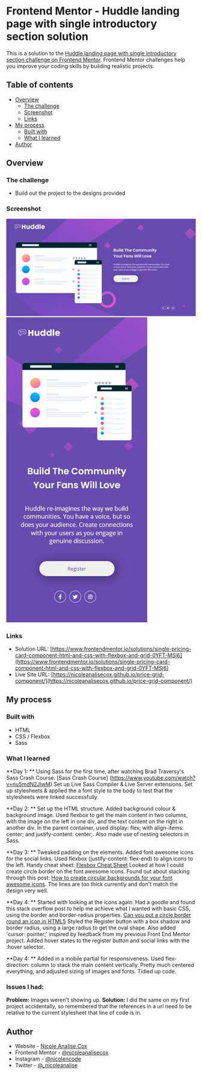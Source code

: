 # Frontend Mentor - Huddle landing page with single introductory section solution

This is a solution to the [Huddle landing page with single introductory section challenge on Frontend Mentor](https://www.frontendmentor.io/challenges/huddle-landing-page-with-a-single-introductory-section-B_2Wvxgi0). Frontend Mentor challenges help you improve your coding skills by building realistic projects. 

## Table of contents

- [Overview](#overview)
  - [The challenge](#the-challenge)
  - [Screenshot](#screenshot)
  - [Links](#links)
- [My process](#my-process)
  - [Built with](#built-with)
  - [What I learned](#what-i-learned)
- [Author](#author)


## Overview

### The challenge

- Build out the project to the designs provided

### Screenshot

![Desktop](screenshot-desktop.png)
![Mobile](screenshot-mobile.png)


### Links

- Solution URL: [https://www.frontendmentor.io/solutions/single-pricing-card-component-html-and-css-with-flexbox-and-grid-0YFT-MSj6](https://www.frontendmentor.io/solutions/single-pricing-card-component-html-and-css-with-flexbox-and-grid-0YFT-MSj6)
- Live Site URL: [https://nicoleanalisecox.github.io/price-grid-component/](https://nicoleanalisecox.github.io/price-grid-component/)

## My process

### Built with

- HTML
- CSS / Flexbox 
- Sass

### What I learned

**Day 1: **
Using Sass for the first time, after watching Brad Traversy's Sass Crash Course.  [Sass Crash Course] (https://www.youtube.com/watch?v=nu5mdN2JIwM)
Set up Live Sass Compiler & Live Server extensions. Set up stylesheets & applied the a font style to the body to test that the stylesheets were linked successfully.

**Day 2: **
Set up the HTML structure. Added background colour & background image. 
Used flexbox to get the main content in two columns, with the image on the left in one div, and the text content on the right in another div. In the parent container, used display: flex; with align-items: center; and justify-content: center;.
Also made use of nesting selectors in Sass.

**Day 3: **
Tweaked padding on the elements. Added font awesome icons for the social links. 
Used flexbox (justify-content: flex-end) to align icons to the left. 
Handy cheat sheet: [Flexbox Cheat Sheet](https://flexbox.malven.co/)
Looked at how I could create circle border on the font awesome icons. Found out about stacking through this post: [How to create circular backgrounds for your font awesome icons](https://markheath.net/post/font-awesome-circle-background). The lines are too thick currently and don't match the design very well.

**Day 4: **
Started with looking at the icons again. Had a goodle and found this stack overflow post to help me achieve what I wanted with basic CSS, using the border and border-radius properties. 
[Can you put a circle border round an icon in HTML5](https://stackoverflow.com/questions/25309500/can-you-put-a-white-circled-border-around-a-icon-in-html5/25309638#25309638)
Styled the Register button with a box shadow and border radius, using a large radius to get the oval shape. Also added 'cursor: pointer;' inspired by feedback from my previous Front End Mentor project. 
Added hover states to the register button and social links with the :hover selector.

**Day 4: **
Added in a mobile partial for responsiveness. Used flex-direction: column to stack the main content vertically. Pretty much centered everything, and adjusted sizing of images and fonts. Tidied up code.

### Issues I had:
**Problem:**
Images weren't showing up.
**Solution:**
I did the same on my first project accidentally, so remembered that the references in a url need to be relative to the current stylesheet that line of code is in. 

## Author

- Website - [Nicole Analise Cox](https://www.nicoleanalisecox.co.uk)
- Frontend Mentor - [@nicoleanalisecox](https://www.frontendmentor.io/profile/nicoleanalisecox)
- Instagram - [@nicolencode](https://www.instagram.com/nicolencode_)
- Twitter - [@_nicoleanalise](https://www.twitter.com/_nicoleanalise_)